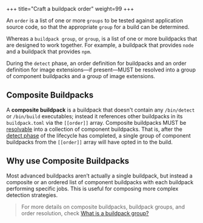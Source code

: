 +++
title="Craft a buildpack order"
weight=99
+++

An `order` is a list of one or more `groups` to be tested against application source code, so that the appropriate `group` for a build can be determined.

<!--more-->

Whereas a `buildpack group`, or `group`, is a list of one or more buildpacks that are designed to work together. For example, a buildpack that provides `node` and a buildpack that provides `npm`.

During the `detect` phase, an order definition for buildpacks and an order definition for image extensions—if present—MUST be resolved into a group of component buildpacks and a group of image extensions.

## Composite Buildpacks

A **composite buildpack** is a buildpack that doesn't contain any `/bin/detect` or `/bin/build` executables; instead it references other buildpacks in its `buildpack.toml` via the `[[order]]` array. Composite buildpacks MUST be [resolvable](https://github.com/buildpacks/spec/blob/main/buildpack.md#order-resolution) into a collection of component buildpacks. That is, after the [detect phase](https://buildpacks.io/docs/for-buildpack-authors/concepts/lifecycle-phases/#phase-2-detect) of the lifecycle has completed, a single group of component buildpacks from the `[[order]]` array will have opted in to the build.

## Why use Composite Buildpacks

Most advanced buildpacks aren’t actually a single buildpack, but instead a composite or an ordered list of component buildpacks with each buildpack performing specific jobs. This is useful for composing more complex detection strategies.

>For more details on composite buildpacks, buildpack groups, and order resolution, check [What is a buildpack group?](https://buildpacks.io/docs/for-buildpack-authors/concepts/buildpack-group/)

